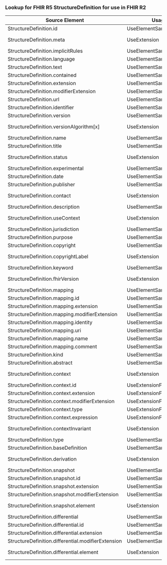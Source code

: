### Lookup for FHIR R5 StructureDefinition for use in FHIR R2

| Source Element | Usage | Target |
| -------------- | ----- | ------ |
| StructureDefinition.id | UseElementSameName | DataElement.id |
| StructureDefinition.meta | UseExtension | http://hl7.org/fhir/5.0/StructureDefinition/extension-StructureDefinition.meta |
| StructureDefinition.implicitRules | UseElementSameName | DataElement.implicitRules |
| StructureDefinition.language | UseElementSameName | DataElement.language |
| StructureDefinition.text | UseElementSameName | DataElement.text |
| StructureDefinition.contained | UseElementSameName | DataElement.contained |
| StructureDefinition.extension | UseElementSameName | DataElement.extension |
| StructureDefinition.modifierExtension | UseElementSameName | DataElement.modifierExtension |
| StructureDefinition.url | UseElementSameName | DataElement.url |
| StructureDefinition.identifier | UseElementSameName | DataElement.identifier |
| StructureDefinition.version | UseElementSameName | DataElement.version |
| StructureDefinition.versionAlgorithm[x] | UseExtension | http://hl7.org/fhir/5.0/StructureDefinition/extension-StructureDefinition.versionAlgorithm |
| StructureDefinition.name | UseElementSameName | DataElement.name |
| StructureDefinition.title | UseElementSameName | StructureDefinition.display |
| StructureDefinition.status | UseExtension | http://hl7.org/fhir/5.0/StructureDefinition/extension-StructureDefinition.status |
| StructureDefinition.experimental | UseElementSameName | DataElement.experimental |
| StructureDefinition.date | UseElementSameName | DataElement.date |
| StructureDefinition.publisher | UseElementSameName | DataElement.publisher |
| StructureDefinition.contact | UseExtension | http://hl7.org/fhir/5.0/StructureDefinition/extension-StructureDefinition.contact |
| StructureDefinition.description | UseElementSameName | StructureDefinition.description |
| StructureDefinition.useContext | UseExtension | http://hl7.org/fhir/5.0/StructureDefinition/extension-StructureDefinition.useContext |
| StructureDefinition.jurisdiction | UseElementSameName | StructureDefinition.useContext |
| StructureDefinition.purpose | UseElementSameName | StructureDefinition.requirements |
| StructureDefinition.copyright | UseElementSameName | DataElement.copyright |
| StructureDefinition.copyrightLabel | UseExtension | http://hl7.org/fhir/5.0/StructureDefinition/extension-StructureDefinition.copyrightLabel |
| StructureDefinition.keyword | UseElementSameName | StructureDefinition.code |
| StructureDefinition.fhirVersion | UseExtension | http://hl7.org/fhir/5.0/StructureDefinition/extension-StructureDefinition.fhirVersion |
| StructureDefinition.mapping | UseElementSameName | DataElement.mapping |
| StructureDefinition.mapping.id | UseElementSameName | DataElement.mapping.id |
| StructureDefinition.mapping.extension | UseElementSameName | DataElement.mapping.extension |
| StructureDefinition.mapping.modifierExtension | UseElementSameName | DataElement.mapping.modifierExtension |
| StructureDefinition.mapping.identity | UseElementSameName | DataElement.mapping.identity |
| StructureDefinition.mapping.uri | UseElementSameName | DataElement.mapping.uri |
| StructureDefinition.mapping.name | UseElementSameName | DataElement.mapping.name |
| StructureDefinition.mapping.comment | UseElementSameName | DataElement.mapping.comments |
| StructureDefinition.kind | UseElementSameName | StructureDefinition.kind |
| StructureDefinition.abstract | UseElementSameName | StructureDefinition.abstract |
| StructureDefinition.context | UseExtension | http://hl7.org/fhir/5.0/StructureDefinition/extension-StructureDefinition.context |
| StructureDefinition.context.id | UseExtensionFromAncestor | - |
| StructureDefinition.context.extension | UseExtensionFromAncestor | - |
| StructureDefinition.context.modifierExtension | UseExtensionFromAncestor | - |
| StructureDefinition.context.type | UseExtensionFromAncestor | - |
| StructureDefinition.context.expression | UseExtensionFromAncestor | - |
| StructureDefinition.contextInvariant | UseExtension | http://hl7.org/fhir/5.0/StructureDefinition/extension-StructureDefinition.contextInvariant |
| StructureDefinition.type | UseElementSameName | StructureDefinition.constrainedType |
| StructureDefinition.baseDefinition | UseElementSameName | StructureDefinition.base |
| StructureDefinition.derivation | UseExtension | http://hl7.org/fhir/5.0/StructureDefinition/extension-StructureDefinition.derivation |
| StructureDefinition.snapshot | UseElementSameName | StructureDefinition.snapshot |
| StructureDefinition.snapshot.id | UseElementSameName | StructureDefinition.snapshot.id |
| StructureDefinition.snapshot.extension | UseElementSameName | StructureDefinition.snapshot.extension |
| StructureDefinition.snapshot.modifierExtension | UseElementSameName | StructureDefinition.snapshot.modifierExtension |
| StructureDefinition.snapshot.element | UseExtension | http://hl7.org/fhir/5.0/StructureDefinition/extension-StructureDefinition.snapshot.element |
| StructureDefinition.differential | UseElementSameName | StructureDefinition.differential |
| StructureDefinition.differential.id | UseElementSameName | StructureDefinition.differential.id |
| StructureDefinition.differential.extension | UseElementSameName | StructureDefinition.differential.extension |
| StructureDefinition.differential.modifierExtension | UseElementSameName | StructureDefinition.differential.modifierExtension |
| StructureDefinition.differential.element | UseExtension | http://hl7.org/fhir/5.0/StructureDefinition/extension-StructureDefinition.differential.element |
